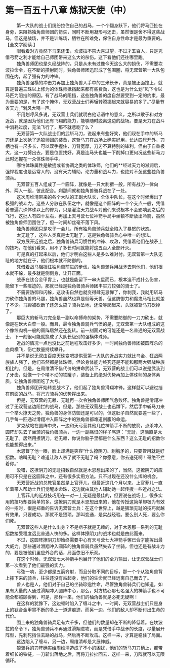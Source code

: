 <h1>第一百五十八章 炼狱天使（中）</h1>
<div id="content">&nbsp&nbsp&nbsp&nbsp&nbsp&nbsp&nbsp&nbsp
 第一大队的战士们纷纷拉住自己的战马，一个个翻身跃下，他们将马匹扯在身旁，来阻挡独角兽师团的箭矢，同时不断用凝形弓还击，虽然很是舍不得这些战马，但这是战场，并不是训练场，牺牲在所难免，保住自身性命才是最为重要的。【全文字阅读.】
 <br/>&nbsp&nbsp&nbsp&nbsp&nbsp&nbsp&nbsp&nbsp
 眼看着对方竟然下马来还击，坎波拉不禁大喜过望，不过才五百人，只是凭借弓箭之利才能给自己师团带来这么大的杀伤。这下看他们还往哪里跑。
 <br/>&nbsp&nbsp&nbsp&nbsp&nbsp&nbsp&nbsp&nbsp
 独角兽师团也是久经战阵的，只是从未有过像今天这么大的损伤，不需要坎波拉命令，在不断的攒射同时，独角兽师团迅形成了包围圈，将无双营第一大队包围在内，起了强有力的冲锋。
 <br/>&nbsp&nbsp&nbsp&nbsp&nbsp&nbsp&nbsp&nbsp
 独角兽强横的冲击力再加上独角兽人手中的三米长矛，真是被正面撞上，就算是普遍三珠以上修为的体珠师抵挡起来都有些费劲，这也是为什么划“风下令以马匹为阻挡的原因。有了战马的阻挡，这些独角兽的度自然要受到一定的约束，最为重要的是，有了这个掩体，无双营战士们再辗转腾挪起来就容易的多了。”尽量节省天力。”划风大喝一声。
 <br/>&nbsp&nbsp&nbsp&nbsp&nbsp&nbsp&nbsp&nbsp
 不用划哼风多说，无双营士兵们就明白他话语中的意义，之所以敢于和对方近战，就是因为他们还有飞翔的能力，能够随时脱离这边的战场。要是天力在战斗中消耗过度，无法飞行了，那不就悲剧了么？
 <br/>&nbsp&nbsp&nbsp&nbsp&nbsp&nbsp&nbsp&nbsp
 无双营第一大队战士们的武斩马刀，说起来有些好笑，他们现在手中的斩马刀还是上次抢了迅狼师团的装备，这斩马刀在战场上确实好用，长达四尺开外，刀柄也有一尺多长，可以双手握住，刀背宽厚，刀刃不算特别的锋利，但由于自重极大，这一刀劈出去，要是位置找好，真是连马头也能一下削掉口更何况这些斩马刀此时还握在一众体珠师手中。
 <br/>&nbsp&nbsp&nbsp&nbsp&nbsp&nbsp&nbsp&nbsp
 哪怕体珠属性是敏捷或者协调之类的体珠师，他们的**经过天力的滋润后，强悍程度也是远常人的，没有天力辅助，论力量和战斗力，也绝对不怂这些独角兽骑兵。
 <br/>&nbsp&nbsp&nbsp&nbsp&nbsp&nbsp&nbsp&nbsp
 无双营五百人组成了一个圆阵，就像是一只大刺猬一般，所有战刀一律向外，两人一组，彼此配合。刹那间就和独角兽骑兵战在了一处。
 <br/>&nbsp&nbsp&nbsp&nbsp&nbsp&nbsp&nbsp&nbsp
 这次周维清带来的各个大队的正副大队长，全体中队长，在这个时候爆出了极强的战斗力。这些人分散在队伍之中，就像是这个圆阵的一个个支点一般，凭借着普遍六珠体珠以上的修为，只是灌注天力战斗对他们来说根本不会影响到之后的飞行，这批人有四十左右，再加上天弓营七位神箭手局中坐镇不断放出冷箭，虽然被独角兽师团围住了，但一时间却丝毫不落下风。
 <br/>&nbsp&nbsp&nbsp&nbsp&nbsp&nbsp&nbsp&nbsp
 独角兽师团只是攻子一会儿，所有独角兽骑兵就全陷入了暴怒的状态。
 <br/>&nbsp&nbsp&nbsp&nbsp&nbsp&nbsp&nbsp&nbsp
 太无耻了，这些人类真是太无耻了，这是独角兽骑兵心中唯一的想法。
 <br/>&nbsp&nbsp&nbsp&nbsp&nbsp&nbsp&nbsp&nbsp
 双方展开近战之后，独角兽骑兵习惯性的冲锋、攻敌，凭借着他们在战矛上的技巧，在他们看来，用不了多长时间就能将这五百人全部歼灭。
 <br/>&nbsp&nbsp&nbsp&nbsp&nbsp&nbsp&nbsp&nbsp
 可是真的打起来以后，他们才明白这些人是多么难对付。无双营第一大队无耻的地方就在于，他们根本就不防御的。
 <br/>&nbsp&nbsp&nbsp&nbsp&nbsp&nbsp&nbsp&nbsp
 凭借着战马阻挡住独角兽前进的步伐，独角兽骑兵用战矛去刺他们，他们根本就不躲，最多就是侧侧身，让开正面。
 <br/>&nbsp&nbsp&nbsp&nbsp&nbsp&nbsp&nbsp&nbsp
 战矛在钛合金甲胄上，也就是能留下一串火星而已，根本造不成什么伤害，能留下一些痕迹的，那就已经是独角兽骑兵师团丰实力较强的骑士了。
 <br/>&nbsp&nbsp&nbsp&nbsp&nbsp&nbsp&nbsp&nbsp
 不需要防御和闪躲，这攻击自然也就变得肆无忌惮了，你刺我，我就用斩马刀砍你独角兽的马腿，独角兽虽然也算是低等天兽，但这防御力和魔鬼马相比就差了不少。马蹄被砍断了还怎么搞？骑兵坠地，还没等爬起来，头就被斩马刀砍掉了。
 <br/>&nbsp&nbsp&nbsp&nbsp&nbsp&nbsp&nbsp&nbsp
 那巨大的斩马刀完全是一副以命搏命的架势，不需要防御的一刀刀砍出，就像是在砍大白菜一般。而且，最令独角兽骑兵气愤的是，无双营第一大队组成的这个像绞肉机一般的圆阵居然还在旋转。前一刻面对的可能还是一名普通的无双营战士，下一刻很可能就换成了大队长级别的强横体珠师。
 <br/>&nbsp&nbsp&nbsp&nbsp&nbsp&nbsp&nbsp&nbsp
 近战的情况一点也没比之前远程攻击好多少，一时间独角兽师团被圆阵杀的血肉横飞，伤亡数量持续攀升。
 <br/>&nbsp&nbsp&nbsp&nbsp&nbsp&nbsp&nbsp&nbsp
 并不是说无双由百度天珠变吧提供营第一大队的近战实力就比乌金、狂战两族族人强了，他们虽然都是体珠师，但论身体能力终究还是不能和那两大强战种族相比的。但是，在周维清不惜代价的拼命武装下，无双营的战士们可以说是武装到了牙齿，就像一个个啃不动的铁罐子，装备上的绝对优势再加上体珠师的身体素质，让独角兽师团吃了大亏。
 <br/>&nbsp&nbsp&nbsp&nbsp&nbsp&nbsp&nbsp&nbsp
 独角兽师团开始转变战术了，他们起了独角兽滑翔冲锋。这样就可以避过挡在前面的战马，将己方骑兵的优势挥出来。
 <br/>&nbsp&nbsp&nbsp&nbsp&nbsp&nbsp&nbsp&nbsp
 但是，无双营的无赖、无耻再一次令独角兽师团气急败坏。独角兽是滑翔冲过了无双营这边阻拦的战马，但是，那些无双营战士也迅蹲下，然后手中斩马刀来一个举火撩天之势，独角兽的身体防御还是可以的，但这肚子自然就要差一些了，几手每一匹通过滑翔冲入圆阵之中的独角兽都难道剖腹的命运。
 <br/>&nbsp&nbsp&nbsp&nbsp&nbsp&nbsp&nbsp&nbsp
 罗克敌站在圆阵中央，一边和天弓营其他几位神箭手不断的放箭，点杀冲入圆阵却失去了坐骑的独角兽骑兵，一边一副痛恨的样子骂道：“无耻，这简直是太无耻了。居然用撩阴刀。老无赖，你说你脑子里都是什么东西？这么无耻的招数你也能想得出来。”
 <br/>&nbsp&nbsp&nbsp&nbsp&nbsp&nbsp&nbsp&nbsp
 木恩瞥了他一眼，脸上却满是笑容“什么撩阴刀、刺胸矛的，只要管用就是好招数。啥叫无耻？难道让敌人杀了就不无耻了吗？你愿意，你去送死啊！哥绝不拦着你。”
 <br/>&nbsp&nbsp&nbsp&nbsp&nbsp&nbsp&nbsp&nbsp
 没错，这撩阴刀的无耻招数自然就是木恩想出来的了，当然，这撩阴刀的应用可不只是在这圆阵之中，还有很多实用方法。只不过现在还没什么挥的机会。
 <br/>&nbsp&nbsp&nbsp&nbsp&nbsp&nbsp&nbsp&nbsp
 无双营近战的总教官虽然是上官菲儿，但最近这几个月以来，上官菲儿一直忙着带人帮助士兵们觉醒本命珠，这边就由其他人辅助她一起传授一些近战之法。
 <br/>&nbsp&nbsp&nbsp&nbsp&nbsp&nbsp&nbsp&nbsp
 上官菲儿的近战技巧用在一对一上无疑是最佳的，但要说在战场上，很多实用的技巧却要简单的多。这撩阴刀就是木恩想出来的，他在传授这简单却极为有效的一招时，很是郑重的告诉无双营士兵：在这个世界上，越是猥琐无耻的技巧就越有效果。只要成功，那就不是猥琐，那叫变通，是实战经验。要么别人死，要么你们死。
 <br/>&nbsp&nbsp&nbsp&nbsp&nbsp&nbsp&nbsp&nbsp
 无双营这些人是什么出身？不是痞子就是无赖的，对于木恩那一系列的无耻招数接受程度远比普通人快的多。这样体撩阴刀的战术也就是由此而来。
 <br/>&nbsp&nbsp&nbsp&nbsp&nbsp&nbsp&nbsp&nbsp
 不过，这圆阵撩阴刀却始终需要中心有天弓营七大神箭手懈已合才能挥出最大威力。那些通过滑翔冲入圆阵的独角兽骑兵虽然失去了坐骑，但也还是有战斗力的，要是被他们里应外合的话，局面依旧不乐观。
 <br/>&nbsp&nbsp&nbsp&nbsp&nbsp&nbsp&nbsp&nbsp
 在这个时候，无双营七大神箭手也展开了他们的全力输出，让无双营战士们第一次看到了他们最强的实力。
 <br/>&nbsp&nbsp&nbsp&nbsp&nbsp&nbsp&nbsp&nbsp
 弓弦一响，至少都是五箭齐射，而且分取不同的目标，那一个个从独角兽背上摔下来的骑兵，往往还没有站起身，他们的生命就已经远离自己而去了。
 <br/>&nbsp&nbsp&nbsp&nbsp&nbsp&nbsp&nbsp&nbsp
 兽人也是人，他们对于自己的坐骑珍逾性命，尽管独角兽骑兵们也知道，如果有大量的人通过滑翔冲入圆阵中心，那么，对方核心那七名强大的神箭手也不可能全都照顾得到，可是，那样一来，他们的柚角兽就是必死无疑啊！
 <br/>&nbsp&nbsp&nbsp&nbsp&nbsp&nbsp&nbsp&nbsp
 在这样的犹豫下，这边顿时陷入了缠斗之中，一时间，无双营战士们只是身上的钛合金甲胄不断的多上一道道痕迹，而另一边，他们的敌人却不断付出生命的代价。
 <br/>&nbsp&nbsp&nbsp&nbsp&nbsp&nbsp&nbsp&nbsp
 围上来的独角兽骑兵足有六千多，但他们的数量却在不断的降低着。在坎波拉的命令下，独角兽骑兵不再通过滑翔进攻，而是凭借手中战矛的长度，尽量展开阵型，先刺死挡住去路的战马，然后再不断攻击。这样一来，才算是稳住了局面。
 <br/>&nbsp&nbsp&nbsp&nbsp&nbsp&nbsp&nbsp&nbsp
 这边陷入了缠斗，另一边，周维清却是大展神威。
 <br/>&nbsp&nbsp&nbsp&nbsp&nbsp&nbsp&nbsp&nbsp
 狼骑兵的刀阵确实给周维清造成了不小的困扰，他们的斩马刀刀柄上，都带着细长的铁链，一刀斩出落地之后，再将刀拉扯回去，这样一来，刀阵就可以无限循环。
 <br/>&nbsp&nbsp&nbsp&nbsp&nbsp&nbsp&nbsp&nbsp
 <br/>&nbsp&nbsp&nbsp&nbsp&nbsp&nbsp&nbsp&nbsp
</div>
